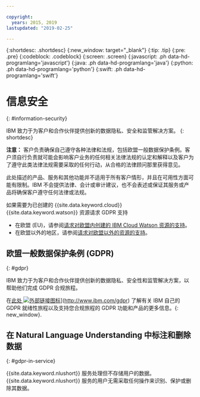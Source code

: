 ```yaml
---

copyright:
  years: 2015, 2019
lastupdated: "2019-02-25"

---
```


{:shortdesc: .shortdesc}
{:new_window: target="_blank"}
{:tip: .tip}
{:pre: .pre}
{:codeblock: .codeblock}
{:screen: .screen}
{:javascript: .ph data-hd-programlang='javascript'}
{:java: .ph data-hd-programlang='java'}
{:python: .ph data-hd-programlang='python'}
{:swift: .ph data-hd-programlang='swift'}

# 信息安全
{: #information-security}

IBM 致力于为客户和合作伙伴提供创新的数据隐私、安全和监管解决方案。
{: shortdesc}

**注意：**
客户负责确保自己遵守各种法律和法规，包括欧盟一般数据保护条例。客户须自行负责就可能会影响客户业务的任何相关法律法规的认定和解释以及客户为了遵守此类法律法规需要采取的任何行动，从合格的法律顾问那里获得意见。

此处描述的产品、服务和其他功能并不适用于所有客户情形，并且在可用性方面可能有限制。IBM 不会提供法律、会计或审计建议，也不会表述或保证其服务或产品将确保客户遵守任何法律或法规。

如果需要为已创建的 {{site.data.keyword.cloud}} {{site.data.keyword.watson}} 资源请求 GDPR 支持

-   在欧盟 (EU)，请参阅[请求对欧盟内创建的 IBM Cloud Watson 资源的支持](/docs/services/watson?topic=watson-gdpr-sar#request-EU)。
-   在欧盟以外的地区，请参阅[请求对欧盟以外的资源的支持](/docs/services/watson/?topic=watson-gdpr-sar#request-non-EU)。

## 欧盟一般数据保护条例 (GDPR)
{: #gdpr}

IBM 致力于为客户和合作伙伴提供创新的数据隐私、安全性和监管解决方案，以帮助他们完成 GDPR 合规旅程。

在[此处 ![外部链接图标](../../icons/launch-glyph.svg "外部链接图标")](../../icons/launch-glyph.svg "外部链接图标")](http://www.ibm.com/gdpr) 了解有关 IBM 自己的 GDPR 就绪性旅程以及支持您合规旅程的 GDPR 功能和产品的更多信息。{: new_window}.

## 在 Natural Language Understanding 中标注和删除数据
{: #gdpr-in-service}

{{site.data.keyword.nlushort}} 服务处理但不存储用户的数据。{{site.data.keyword.nlushort}} 服务的用户无需采取任何操作来识别、保护或删除其数据。


